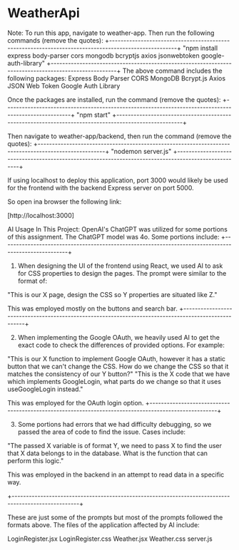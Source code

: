 # WeatherApi

Note:
To run this app, navigate to weather-app. Then run the following commands (remove the quotes):
+-----------------------------------------------------------------------------------------------------+
"npm install express body-parser cors mongodb bcryptjs axios jsonwebtoken google-auth-library"
+-----------------------------------------------------------------------------------------------------+
The above command includes the following packages:
Express
Body Parser
CORS
MongoDB
Bcrypt.js
Axios
JSON Web Token
Google Auth Library

Once the packages are installed, run the command (remove the quotes):
+-----------------------------------------------------------------------------------------------------+
"npm start"
+-----------------------------------------------------------------------------------------------------+

Then navigate to weather-app/backend, then run the command (remove the quotes):
+-----------------------------------------------------------------------------------------------------+
"nodemon server.js"
+-----------------------------------------------------------------------------------------------------+

If using localhost to deploy this application, port 3000 would likely be used for the frontend
with the backend Express server on port 5000.

So open ina browser the following link:

[http://localhost:3000]

AI Usage In This Project:
OpenAI's ChatGPT was utilized for some portions of this assignment. The ChatGPT model was 4o.
Some portions include:
+-----------------------------------------------------------------------------------------------------+

1. When designing the UI of the frontend using React, we used AI to ask for CSS properties to
   design the pages. The prompt were similar to the format of:

"This is our X page, design the CSS so Y properties are situated like Z."

This was employed mostly on the buttons and search bar.
+-----------------------------------------------------------------------------------------------------+

2. When implementing the Google OAuth, we heavily used AI to get the exact code to check the
   differences of provided options. For example:

"This is our X function to implement Google OAuth, however it has a static button that we can't
change the CSS. How do we change the CSS so that it matches the consistency of our Y button?"
"This is the X code that we have which implements GoogleLogin, what parts do we change so that
it uses useGoogleLogin instead."

This was employed for the OAuth login option.
+-----------------------------------------------------------------------------------------------------+

3. Some portions had errors that we had difficulty debugging, so we passed the area of code to
   find the issue. Cases include:

"The passed X variable is of format Y, we need to pass X to find the user that X data belongs
to in the database. What is the function that can perform this logic."

This was employed in the backend in an attempt to read data in a specific way.

+-----------------------------------------------------------------------------------------------------+

These are just some of the prompts but most of the prompts followed the formats above. The
files of the application affected by AI include:

LoginRegister.jsx
LoginRegister.css
Weather.jsx
Weather.css
server.js
